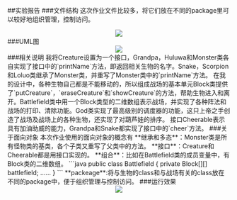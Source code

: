 ##实验报告
###文件结构
这次作业文件比较多，将它们放在不同的package里可以较好地组织管理，控制访问。
<div align=center>
<img src="/image/structure.png" />
</div>
###UML图
<div align=center>
<img src="/image/UML.png" />
</div>
###相关说明
我将Creature设置为一个接口，Grandpa，Huluwa和Monster类各自实现了接口中的`printName`方法，即返回相关生物的名字。Snake，Scorpion和Loluo类继承了Monster类，并重写了Monster类中的`printName`方法。
在我的设计中，各种生物自己都是不能移动的，所以组成战场的基本单元Block类提供了`putCreature`，`eraseCreature`和`showCreature`的方法，帮助生物进入和离开。Battlefield类中用一个Block类型的二维数组表示战场，并实现了各种阵法和战场的打印、清除功能。God类实现了最高级别的调度器的功能，这只上帝之手创造了战场及战场上的各种生物，还实现了对葫芦娃的排序。
接口Cheerable表示具有加油助威的能力，Grandpa和Snake都实现了接口中的`cheer`方法。
###关于面向对象
本次作业使用的面向对象的概念有
**继承和多态**：Monster类是所有怪物类的基类，各个子类又重写了父类中的方法。
**接口**：Creature和Cheerable都是用接口实现的。
**组合**：比如在Battlefield类的成员变量中，有Block类的二维数组。
```java
public class Battlefield {
    private Block[][] battlefield;
    ......
}
```
**packeage**:将与生物的class和与战场有关的class放在不同的package中，便于组织管理与控制访问。
###运行效果
<div align=center>
<img src="/image/result.png" />
</div>
